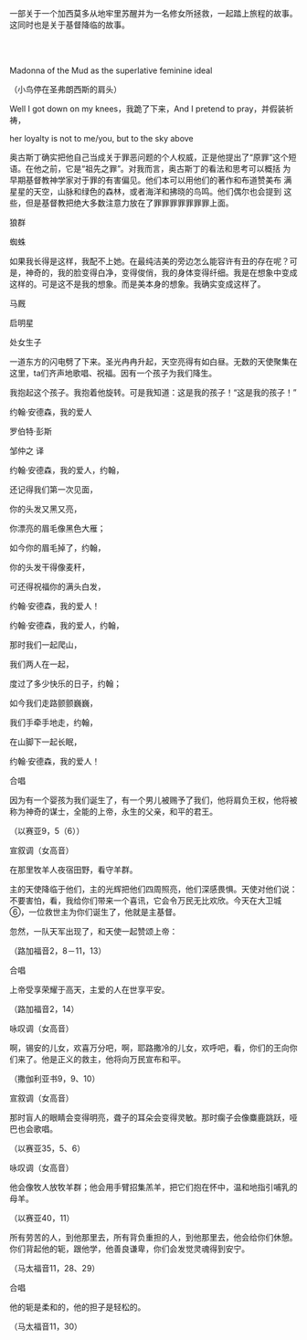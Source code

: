 一部关于一个加西莫多从地牢里苏醒并为一名修女所拯救，一起踏上旅程的故事。这同时也是关于基督降临的故事。

<br/><br/>

Madonna of the Mud as the superlative feminine ideal

（小鸟停在圣弗朗西斯的肩头）

Well I got down on my knees，我跪了下来，And I pretend to pray，并假装祈祷，

her loyalty is not to me/you, 
but to the sky above

奥古斯丁确实把他自己当成关于罪恶问题的个人权威，正是他提出了“原罪”这个短
语。在他之前，它是“祖先之罪”。对我而言，奥古斯丁的看法和思考可以概括
为早期基督教神学家对于罪的有害偏见。他们本可以用他们的著作和布道赞美布
满星星的天空，山脉和绿色的森林，或者海洋和拂晓的鸟鸣。他们偶尔也会提到
这些，但是基督教把绝大多数注意力放在了罪罪罪罪罪罪罪上面。

狼群

蜘蛛

如果我长得是这样，我配不上她。在最纯洁美的旁边怎么能容许有丑的存在呢？可是，神奇的，我的脸变得白净，变得俊俏，我的身体变得纤细。我是在想象中变成这样的。可是这不是我的想象。而是美本身的想象。我确实变成这样了。

马厩

启明星

处女生子

一道东方的闪电劈了下来。圣光冉冉升起，天空亮得有如白昼。无数的天使聚集在这里，ta们齐声地歌唱、祝福。因有一个孩子为我们降生。

我抱起这个孩子。我抱着他旋转。可是我知道：这是我的孩子！“这是我的孩子！”


约翰·安德森，我的爱人

罗伯特·彭斯

邹仲之  译

 

约翰·安德森，我的爱人，约翰，

还记得我们第一次见面，

你的头发又黑又亮，

你漂亮的眉毛像黑色大雁；

如今你的眉毛掉了，约翰，

你的头发干得像麦秆，

可还得祝福你的满头白发，

约翰·安德森，我的爱人！

 

约翰·安德森，我的爱人，约翰，

那时我们一起爬山，

我们两人在一起，

度过了多少快乐的日子，约翰；

如今我们走路颤颤巍巍，

我们手牵手地走，约翰，

在山脚下一起长眠，

约翰·安德森，我的爱人！


合唱

因为有一个婴孩为我们诞生了，有一个男儿被赐予了我们，他将肩负王权，他将被称为神奇的谋士，全能的上帝，永生的父亲，和平的君王。

（以赛亚9，5（6））

宣叙调（女高音）

在那里牧羊人夜宿田野，看守羊群。

主的天使降临于他们，主的光辉把他们四周照亮，他们深感畏惧。天使对他们说：不要害怕，看，我给你们带来一个喜讯，它会令万民无比欢欣。今天在大卫城⑥，一位救世主为你们诞生了，他就是主基督。

忽然，一队天军出现了，和天使一起赞颂上帝：

（路加福音2，8－11，13）

合唱

上帝受享荣耀于高天，主爱的人在世享平安。

（路加福音2，14）

咏叹调（女高音）

啊，锡安的儿女，欢喜万分吧，啊，耶路撒冷的儿女，欢呼吧，看，你们的王向你们来了。他是正义的救主，他将向万民宣布和平。

（撒伽利亚书9，9、10）

宣叙调（女高音）

那时盲人的眼睛会变得明亮，聋子的耳朵会变得灵敏。那时瘸子会像麋鹿跳跃，哑巴也会歌唱。

（以赛亚35，5、6）

咏叹调（女高音）

他会像牧人放牧羊群；他会用手臂招集羔羊，把它们抱在怀中，温和地指引哺乳的母羊。

（以赛亚40，11）

所有劳苦的人，到他那里去，所有背负重担的人，到他那里去，他会给你们休憩。你们背起他的轭，跟他学，他善良谦卑，你们会发觉灵魂得到安宁。

（马太福音11，28、29）

合唱

他的轭是柔和的，他的担子是轻松的。

（马太福音11，30）
